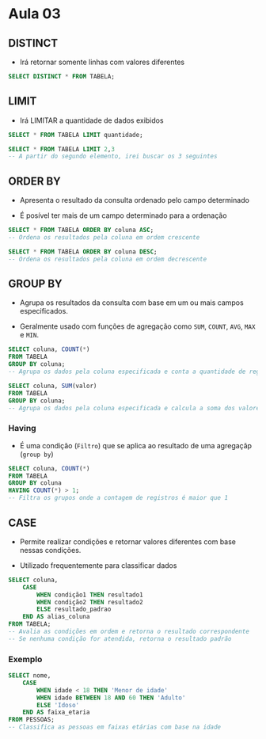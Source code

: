 # Aula 03

## DISTINCT

- Irá retornar somente linhas com valores diferentes

```sql
SELECT DISTINCT * FROM TABELA;
```

## LIMIT

- Irá LIMITAR a quantidade de dados exibidos

```sql
SELECT * FROM TABELA LIMIT quantidade;

SELECT * FROM TABELA LIMIT 2,3
-- A partir do segundo elemento, irei buscar os 3 seguintes
```

## ORDER BY

- Apresenta o resultado da consulta ordenado pelo campo determinado

- É posível ter mais de um campo determinado para a ordenação

```sql
SELECT * FROM TABELA ORDER BY coluna ASC;
-- Ordena os resultados pela coluna em ordem crescente

SELECT * FROM TABELA ORDER BY coluna DESC;
-- Ordena os resultados pela coluna em ordem decrescente
```

## GROUP BY

- Agrupa os resultados da consulta com base em um ou mais campos especificados.

- Geralmente usado com funções de agregação como `SUM`, `COUNT`, `AVG`, `MAX` e `MIN`.

```sql
SELECT coluna, COUNT(*)
FROM TABELA
GROUP BY coluna;
-- Agrupa os dados pela coluna especificada e conta a quantidade de registros em cada grupo
```

```sql
SELECT coluna, SUM(valor)
FROM TABELA
GROUP BY coluna;
-- Agrupa os dados pela coluna especificada e calcula a soma dos valores em cada grupo
```

### Having

- É uma condição (`Filtro`) que se aplica ao resultado de uma agregaçãp (`group by`)

```sql
SELECT coluna, COUNT(*)
FROM TABELA
GROUP BY coluna
HAVING COUNT(*) > 1;
-- Filtra os grupos onde a contagem de registros é maior que 1
```

## CASE

- Permite realizar condições e retornar valores diferentes com base nessas condições.

- Utilizado frequentemente para classificar dados

```sql
SELECT coluna,
    CASE
        WHEN condição1 THEN resultado1
        WHEN condição2 THEN resultado2
        ELSE resultado_padrao
    END AS alias_coluna
FROM TABELA;
-- Avalia as condições em ordem e retorna o resultado correspondente
-- Se nenhuma condição for atendida, retorna o resultado padrão
```

### Exemplo

```sql
SELECT nome,
    CASE
        WHEN idade < 18 THEN 'Menor de idade'
        WHEN idade BETWEEN 18 AND 60 THEN 'Adulto'
        ELSE 'Idoso'
    END AS faixa_etaria
FROM PESSOAS;
-- Classifica as pessoas em faixas etárias com base na idade
```
